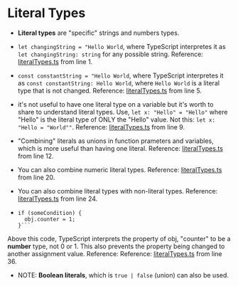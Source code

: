 <h1>Literal Types</h1>

- **Literal types** are "specific" strings and numbers types.

- `let changingString = "Hello World`, where TypeScript interpretes it as `let changingString: string` for any possible string. Reference: [literalTypes.ts](literalTypes.ts) from line 1.

- `const constantString = "Hello World`, where TypeScript interpretes it as `const constantString: Hello World`, where `Hello World` is a literal type that is not changed. Reference: [literalTypes.ts](literalTypes.ts) from line 5.

- it's not useful to have one literal type on a variable but it's worth to share to understand literal types. Use, `let x: "Hello" = "Hello"` where "Hello" is the literal type of ONLY the "Hello" value. Not this: `let x: "Hello = "World""`. Reference: [literalTypes.ts](literalTypes.ts) from line 9.

- "Combining" literals as unions in function prameters and variables, which is more useful than having one literal. Reference: [literalTypes.ts](literalTypes.ts) from line 12.

- You can also combine numeric literal types. Reference: [literalTypes.ts](literalTypes.ts) from line 20.

- You can also combine literal types with non-literal types. Reference: [literalTypes.ts](literalTypes.ts) from line 24.

- ````const obj = { counter: 0 };
  if (someCondition) {
    obj.counter = 1;
  }```
  ````

Above this code, TypeScript interprets the property of obj, "counter" to be a **number** type, not 0 or 1. This also prevents the property being changed to another assignment value. Reference: Reference: [literalTypes.ts](literalTypes.ts) from line 36.

- NOTE: **Boolean literals**, which is `true | false` (union) can also be used.
